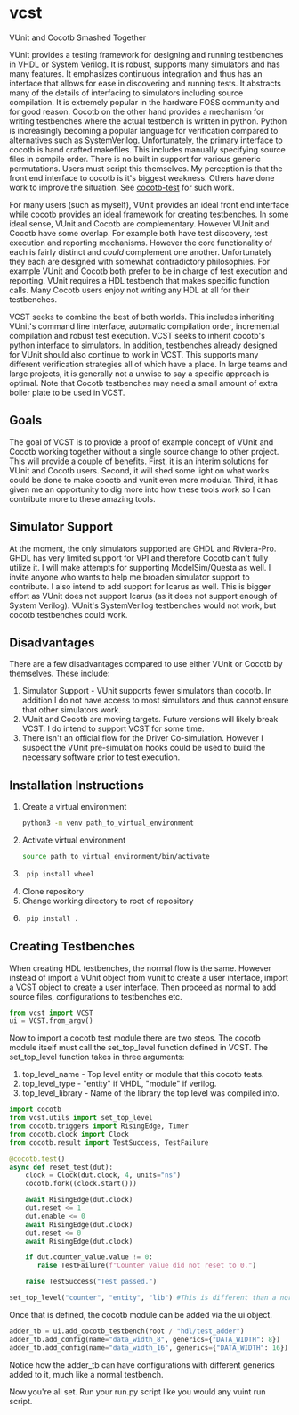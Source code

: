 # vcst
VUnit and Cocotb Smashed Together

VUnit provides a testing framework for designing and running testbenches in VHDL or System Verilog. It is robust, supports many simulators and has many features. It emphasizes continuous integration and thus has an interface that allows for ease in discovering and running tests. It abstracts many of the details of interfacing to simulators including source compilation. It is extremely popular in the hardware FOSS community and for good reason. Cocotb on the other hand provides a mechanism for writing testbenches where the actual testbench is written in python. Python is increasingly becoming a popular language for verification compared to alternatives such as SystemVerilog. Unfortunately, the primary interface to cocotb is hand crafted makefiles. This includes manually specifying source files in compile order. There is no built in support for various generic permutations. Users must script this themselves. My perception is that the front end interface to cocotb is it's biggest weakness. Others have done work to improve the situation. See [cocotb-test](https://github.com/themperek/cocotb-test) for such work. 

For many users (such as myself), VUnit provides an ideal front end interface while cocotb provides an ideal framework for creating testbenches. In some ideal sense, VUnit and Cocotb are complementary. However VUnit and Cocotb have some overlap. For example both have test discovery, test execution and reporting mechanisms. However the core functionality of each is fairly distinct and *could* complement one another. Unfortunately they each are designed with somewhat contradictory philosophies. For example VUnit and Cocotb both prefer to be in charge of test execution and reporting. VUnit requires a HDL testbench that makes specific function calls. Many Cocotb users enjoy not writing any HDL at all for their testbenches.

VCST seeks to combine the best of both worlds. This includes inheriting VUnit's command line interface, automatic compilation order, incremental compilation and robust test execution. VCST seeks to inherit cocotb's python interface to simulators. In addition, testbenches already designed for VUnit should also continue to work in VCST. This supports many different verification strategies all of which have a place. In large teams and large projects, it is generally not a unwise to say a specific approach is optimal. Note that Cocotb testbenches may need a small amount of extra boiler plate to be used in VCST. 

## Goals
The goal of VCST is to provide a proof of example concept of VUnit and Cocotb working together without a single source change to other project. This will provide a couple of benefits. First, it is an interim solutions for VUnit and Cocotb users. Second, it will shed some light on what works could be done to make cooctb and vunit even more modular. Third, it has given me an opportunity to dig more into how these tools work so I can contribute more to these amazing tools.

## Simulator Support
At the moment, the only simulators supported are GHDL and Riviera-Pro. GHDL has very limited support for VPI and therefore Cocotb can't fully utilize it. I will make attempts for supporting ModelSim/Questa as well. I invite anyone who wants to help me broaden simulator support to contribute. I also intend to add support for Icarus as well. This is bigger effort as VUnit does not support Icarus (as it does not support enough of System Verilog). VUnit's SystemVerilog testbenches would not work, but cocotb testbenches could work. 

## Disadvantages
There are a few disadvantages compared to use either VUnit or Cocotb by themselves. These include:
1. Simulator Support - VUnit supports fewer simulators than cocotb. In addition I do not have access to most simulators and thus cannot ensure that other simulators work.
2. VUnit and Cocotb are moving targets. Future versions will likely break VCST. I do intend to support VCST for some time.
3. There isn't an official flow for the Driver Co-simulation. However I suspect the VUnit pre-simulation hooks could be used to build the necessary software prior to test execution.

## Installation Instructions
1. Create a virtual environment
    ```bash
    python3 -m venv path_to_virtual_environment
    ```    
2. Activate virtual environment 
    ```bash
    source path_to_virtual_environment/bin/activate
    ```
3. ```bash
    pip install wheel
    ```
4. Clone repository
5. Change working directory to root of repository 
6. ```bash
    pip install .
    ```

## Creating Testbenches
When creating HDL testbenches, the normal flow is the same. However instead of import a VUnit object from vunit to create a user interface, import a VCST object to create a user interface. Then proceed as normal to add source files, configurations to testbenches etc. 
```python
from vcst import VCST
ui = VCST.from_argv()
```

Now to import a cocotb test module there are two steps. The cocotb module itself must call the set_top_level function defined in VCST. The set_top_level function takes in three arguments:
1. top_level_name - Top level entity or module that this cocotb tests.
2. top_level_type - "entity" if VHDL, "module" if verilog.
3. top_level_library - Name of the library the top level was compiled into.

```python
import cocotb
from vcst.utils import set_top_level
from cocotb.triggers import RisingEdge, Timer
from cocotb.clock import Clock
from cocotb.result import TestSuccess, TestFailure

@cocotb.test()
async def reset_test(dut):
    clock = Clock(dut.clock, 4, units="ns")
    cocotb.fork((clock.start()))

    await RisingEdge(dut.clock)
    dut.reset <= 1
    dut.enable <= 0
    await RisingEdge(dut.clock)
    dut.reset <= 0
    await RisingEdge(dut.clock)

    if dut.counter_value.value != 0:
       raise TestFailure(f"Counter value did not reset to 0.")

    raise TestSuccess("Test passed.")

set_top_level("counter", "entity", "lib") #This is different than a normal cocotb testbench

```

Once that is defined, the cocotb module can be added via the ui object.
```python
adder_tb = ui.add_cocotb_testbench(root / "hdl/test_adder")
adder_tb.add_config(name="data_width_8", generics={"DATA_WIDTH": 8})
adder_tb.add_config(name="data_width_16", generics={"DATA_WIDTH": 16})
```
Notice how the adder_tb can have configurations with different generics added to it, much like a normal testbench.

Now you're all set. Run your run.py script like you would any vuint run script.


